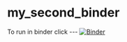# my_second_binder
To run in binder click ---
[![Binder](https://mybinder.org/badge_logo.svg)](https://mybinder.org/v2/gh/lbollenb/HEC-Lect-0/HEAD)
